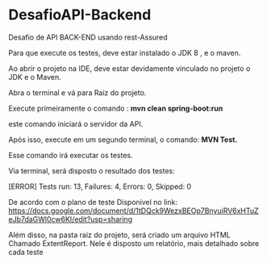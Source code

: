 # DesafioAPI-Backend
Desafio de API BACK-END usando rest-Assured

Para que execute os testes, deve estar instalado o JDK 8 , e o maven.

Ao abrir o projeto na IDE, deve estar devidamente vinculado no projeto o JDK e o Maven.

Abra o terminal e vá para Raiz do projeto.

Execute primeiramente o comando : **mvn clean spring-boot:run**

este comando iniciará o servidor da API.

Após isso, execute em um segundo terminal, o comando: **MVN Test.**

Esse comando irá executar os testes.

Via terminal, será disposto o resultado dos testes: 

[ERROR] Tests run: 13, Failures: 4, Errors: 0, Skipped: 0

De acordo com o plano de teste Disponivel no link:
https://docs.google.com/document/d/1tDQck9WezxBEOp7BnyuiRV6xHTuZeJb7daGWl0cw6KI/edit?usp=sharing

Além disso, na pasta raiz do projeto, será criado um arquivo HTML Chamado ExtentReport.
Nele é disposto um relatório, mais  detalhado sobre cada teste 

